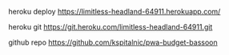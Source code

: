 heroku deploy https://limitless-headland-64911.herokuapp.com/


heroku git https://git.heroku.com/limitless-headland-64911.git

github repo https://github.com/kspitalnic/pwa-budget-bassoon
